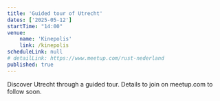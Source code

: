 ```yaml
---
title: 'Guided tour of Utrecht'
dates: ['2025-05-12']
startTime: "14:00"
venue: 
    name: 'Kinepolis'
    link: /kinepolis
scheduleLink: null
# detailLink: https://www.meetup.com/rust-nederland
published: true
---
```


Discover Utrecht through a guided tour. Details to join on meetup.com to follow soon.